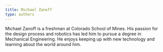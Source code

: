 ```yaml
---
title: Michael Zanoff
type: authors
---
```

Michael Zanoff is a freshman at Colorado School of Mines. His passion for the design process and robotics has led him to pursue a degree in Mechanical Engineering. He enjoys keeping up with new technology and learning about the world around him.
